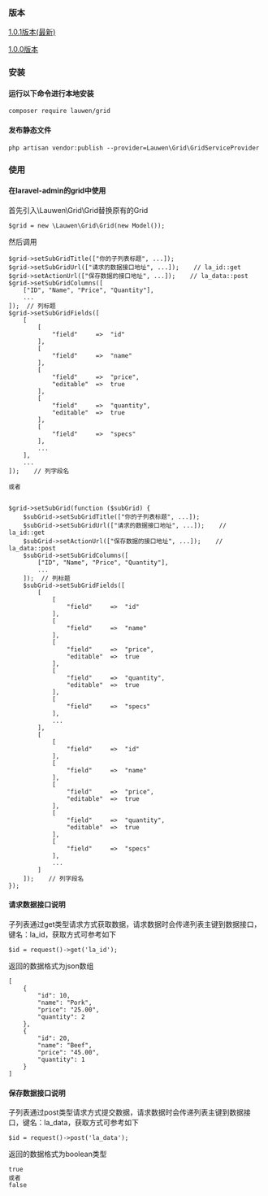 ### 版本
[1.0.1版本(最新)](https://github.com/lauwen/grid/blob/master/README.md)

[1.0.0版本](https://github.com/lauwen/grid/blob/master/README1.md)
### 安装
#### 运行以下命令进行本地安装
```
composer require lauwen/grid
```

#### 发布静态文件
```
php artisan vendor:publish --provider=Lauwen\Grid\GridServiceProvider
```

### 使用
#### 在laravel-admin的grid中使用
首先引入\Lauwen\Grid\Grid替换原有的Grid
```
$grid = new \Lauwen\Grid\Grid(new Model());
```

然后调用
```
$grid->setSubGridTitle(["你的子列表标题", ...]);
$grid->setSubGridUrl(["请求的数据接口地址", ...]);    // la_id::get
$grid->setActionUrl(["保存数据的接口地址", ...]);    // la_data::post
$grid->setSubGridColumns([
    ["ID", "Name", "Price", "Quantity"],
    ...
]);  // 列标题
$grid->setSubGridFields([
    [
        [
            "field"     =>  "id"
        ],
        [
            "field"     =>  "name"
        ],
        [
            "field"     =>  "price",
            "editable"  =>  true
        ],
        [
            "field"     =>  "quantity",
            "editable"  =>  true
        ],
        [
            "field"     =>  "specs"
        ],
        ...
    ],
    ...
]);    // 列字段名

或者


$grid->setSubGrid(function ($subGrid) {
    $subGrid->setSubGridTitle(["你的子列表标题", ...]);
    $subGrid->setSubGridUrl(["请求的数据接口地址", ...]);    // la_id::get
    $subGrid->setActionUrl(["保存数据的接口地址", ...]);    // la_data::post
    $subGrid->setSubGridColumns([
        ["ID", "Name", "Price", "Quantity"],
        ...
    ]);  // 列标题
    $subGrid->setSubGridFields([
        [
            [
                "field"     =>  "id"
            ],
            [
                "field"     =>  "name"
            ],
            [
                "field"     =>  "price",
                "editable"  =>  true
            ],
            [
                "field"     =>  "quantity",
                "editable"  =>  true
            ],
            [
                "field"     =>  "specs"
            ],
            ...
        ],
        [
            [
                "field"     =>  "id"
            ],
            [
                "field"     =>  "name"
            ],
            [
                "field"     =>  "price",
                "editable"  =>  true
            ],
            [
                "field"     =>  "quantity",
                "editable"  =>  true
            ],
            [
                "field"     =>  "specs"
            ],
            ...
        ]
    ]);    // 列字段名
});
```

#### 请求数据接口说明
子列表通过get类型请求方式获取数据，请求数据时会传递列表主键到数据接口，键名：la_id，获取方式可参考如下
```
$id = request()->get('la_id');
```

返回的数据格式为json数组
```
[
    {
        "id": 10,
        "name": "Pork",
        "price": "25.00",
        "quantity": 2
    },
    {
        "id": 20,
        "name": "Beef",
        "price": "45.00",
        "quantity": 1
    }
]
```
#### 保存数据接口说明
子列表通过post类型请求方式提交数据，请求数据时会传递列表主键到数据接口，键名：la_data，获取方式可参考如下
```
$id = request()->post('la_data');
```

返回的数据格式为boolean类型
```
true
或者
false
```
